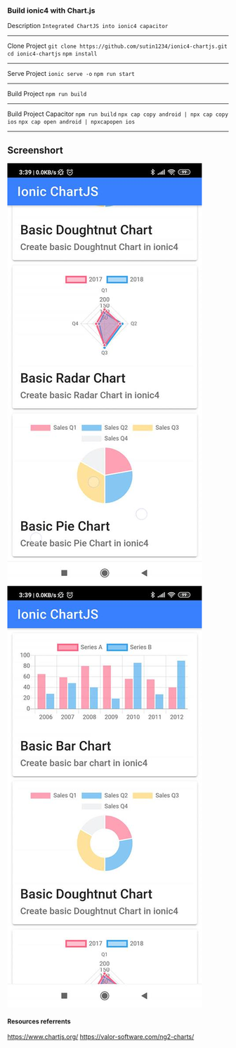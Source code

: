 ### Build ionic4 with Chart.js

Description
`Integrated ChartJS into ionic4 capacitor`

--------------------
Clone Project
`git clone https://github.com/sutin1234/ionic4-chartjs.git`
`cd ionic4-chartjs`
`npm install`

--------------------
Serve Project
`ionic serve -o`
`npm run start`

--------------------
Build Project
`npm run build`

--------------------
Build Project Capacitor
`npm run build`
`npx cap copy android | npx cap copy ios`
`npx cap open android | npxcapopen ios`

--------------------
## Screenshort
![img](screenshort/70962191_2565110200199322_2774430619881439232_n.jpg)
![img](screenshort/71690417_2565110260199316_7303456432169418752_n.jpg)

#### Resources referrents
https://www.chartjs.org/
https://valor-software.com/ng2-charts/